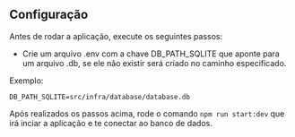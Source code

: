 ## Configuração

Antes de rodar a aplicação, execute os seguintes passos:

- Crie um arquivo .env com a chave DB_PATH_SQLITE que aponte para um arquivo .db, se ele não existir será criado no caminho especificado.

Exemplo:

```
DB_PATH_SQLITE=src/infra/database/database.db
```

Após realizados os passos acima, rode o comando
`npm run start:dev`
que irá inciar a aplicação e te conectar ao banco de dados.
